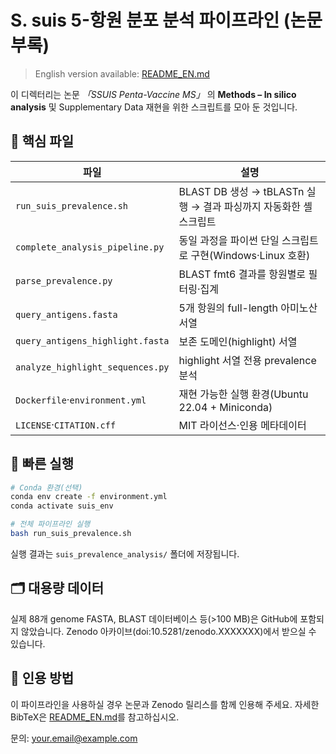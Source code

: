 # S. suis 5-항원 분포 분석 파이프라인 (논문 부록)

> English version available: [README_EN.md](./README_EN.md)

이 디렉터리는 논문 *「SSUIS Penta-Vaccine MS」* 의 **Methods – In silico analysis** 및 Supplementary Data 재현을 위한 스크립트를 모아 둔 것입니다.

## 📂 핵심 파일
|파일|설명|
|---|---|
|`run_suis_prevalence.sh`|BLAST DB 생성 → tBLASTn 실행 → 결과 파싱까지 자동화한 셸 스크립트|
|`complete_analysis_pipeline.py`|동일 과정을 파이썬 단일 스크립트로 구현(Windows·Linux 호환)|
|`parse_prevalence.py`|BLAST fmt6 결과를 항원별로 필터링·집계|
|`query_antigens.fasta`|5개 항원의 full-length 아미노산 서열|
|`query_antigens_highlight.fasta`|보존 도메인(highlight) 서열|
|`analyze_highlight_sequences.py`|highlight 서열 전용 prevalence 분석|
|`Dockerfile`·`environment.yml`|재현 가능한 실행 환경(Ubuntu 22.04 + Miniconda)|
|`LICENSE`·`CITATION.cff`|MIT 라이선스·인용 메타데이터|

## 🔧 빠른 실행
```bash
# Conda 환경(선택)
conda env create -f environment.yml
conda activate suis_env

# 전체 파이프라인 실행
bash run_suis_prevalence.sh
```
실행 결과는 `suis_prevalence_analysis/` 폴더에 저장됩니다.

## 🗂️ 대용량 데이터
실제 88개 genome FASTA, BLAST 데이터베이스 등(>100 MB)은 GitHub에 포함되지 않았습니다. Zenodo 아카이브(doi:10.5281/zenodo.XXXXXXX)에서 받으실 수 있습니다.

## 📜 인용 방법
이 파이프라인을 사용하실 경우 논문과 Zenodo 릴리스를 함께 인용해 주세요. 자세한 BibTeX은 [README_EN.md](./README_EN.md)를 참고하십시오.

문의: <your.email@example.com> 